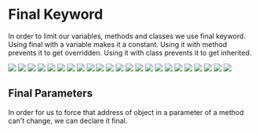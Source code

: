 # Final Keyword

In order to limit our variables, methods and classes we use final keyword. Using final with a variable makes it a
constant. Using it with method prevents it to get overridden. Using it with class prevents it to get inherited.

![](./pics/sematec-final1.png)
![](./pics/sematec-final2.png)
![](./pics/sematec-final3.png)
![](./pics/sematec-final4.png)
![](./pics/sematec-final5.png)
![](./pics/sematec-final6.png)
![](./pics/sematec-final7.png)
![](./pics/sematec-final8.png)
![](./pics/sematec-final9.png)
![](./pics/sematec-final10.png)
![](./pics/sematec-final11.png)
![](./pics/sematec-final12.png)
![](./pics/sematec-final13.png)
![](./pics/sematec-final14.png)
![](./pics/sematec-final15.png)
![](./pics/sematec-final16.png)
![](./pics/sematec-final17.png)
![](./pics/sematec-final18.png)
![](./pics/sematec-final19.png)
![](./pics/sematec-final20.png)
![](./pics/sematec-final21.png)
![](./pics/sematec-final22.png)
![](./pics/sematec-final23.png)

## Final Parameters

In order for us to force that address of object in a parameter of a method can't change, we can declare it final.
